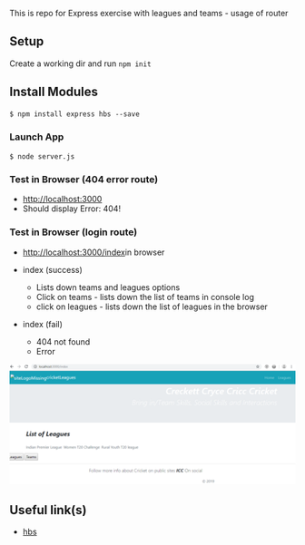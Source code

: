 This is repo for Express exercise with leagues and teams - usage of router

## Setup
Create a working dir and run ```npm init```


## Install Modules
```
$ npm install express hbs --save
```

### Launch App
```
$ node server.js
```


### Test in Browser (404 error route)
+ [http://localhost:3000](http://localhost:3000)
+ Should display Error: 404!


### Test in Browser (login route)
+ [http://localhost:3000/index](http://localhost:3000/index)in browser
+ index (success)
    + Lists down teams and leagues options
    + Click on teams - lists down the list of teams in console log
    + click on leagues - lists down the list of leagues in the browser

+ index (fail)
    + 404 not found
    + Error

![Screen Shot](./public/img/leagues.png "Screen Shot")

## Useful link(s)
* [hbs](https://www.npmjs.com/package/hbs)

 